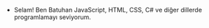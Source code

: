 - Selam! Ben Batuhan 
 JavaScript, HTML, CSS, C# ve diğer dillerde programlamayı seviyorum.


         
                       
